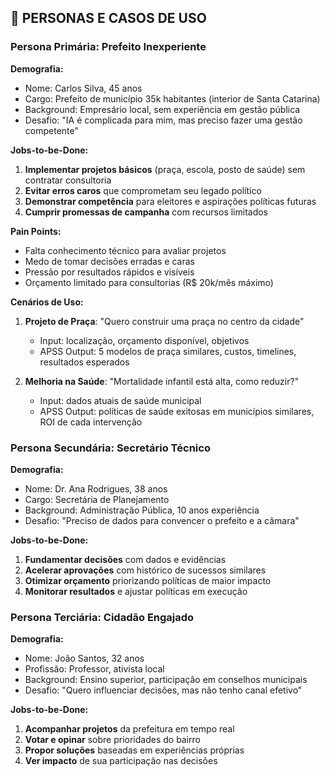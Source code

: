 ## 👥 **PERSONAS E CASOS DE USO**

### **Persona Primária: Prefeito Inexperiente**

**Demografia:**

- Nome: Carlos Silva, 45 anos
- Cargo: Prefeito de município 35k habitantes (interior de Santa Catarina)
- Background: Empresário local, sem experiência em gestão pública
- Desafio: "IA é complicada para mim, mas preciso fazer uma gestão competente"

**Jobs-to-be-Done:**

1. **Implementar projetos básicos** (praça, escola, posto de saúde) sem contratar consultoria
2. **Evitar erros caros** que comprometam seu legado político
3. **Demonstrar competência** para eleitores e aspirações políticas futuras
4. **Cumprir promessas de campanha** com recursos limitados

**Pain Points:**

- Falta conhecimento técnico para avaliar projetos
- Medo de tomar decisões erradas e caras
- Pressão por resultados rápidos e visíveis
- Orçamento limitado para consultorias (R$ 20k/mês máximo)

**Cenários de Uso:**

1. **Projeto de Praça**: "Quero construir uma praça no centro da cidade"
   - Input: localização, orçamento disponível, objetivos
   - APSS Output: 5 modelos de praça similares, custos, timelines, resultados esperados

2. **Melhoria na Saúde**: "Mortalidade infantil está alta, como reduzir?"
   - Input: dados atuais de saúde municipal
   - APSS Output: políticas de saúde exitosas em municípios similares, ROI de cada intervenção

### **Persona Secundária: Secretário Técnico**

**Demografia:**

- Nome: Dr. Ana Rodrigues, 38 anos
- Cargo: Secretária de Planejamento
- Background: Administração Pública, 10 anos experiência
- Desafio: "Preciso de dados para convencer o prefeito e a câmara"

**Jobs-to-be-Done:**

1. **Fundamentar decisões** com dados e evidências
2. **Acelerar aprovações** com histórico de sucessos similares
3. **Otimizar orçamento** priorizando políticas de maior impacto
4. **Monitorar resultados** e ajustar políticas em execução

### **Persona Terciária: Cidadão Engajado**

**Demografia:**

- Nome: João Santos, 32 anos
- Profissão: Professor, ativista local
- Background: Ensino superior, participação em conselhos municipais
- Desafio: "Quero influenciar decisões, mas não tenho canal efetivo"

**Jobs-to-be-Done:**

1. **Acompanhar projetos** da prefeitura em tempo real
2. **Votar e opinar** sobre prioridades do bairro
3. **Propor soluções** baseadas em experiências próprias
4. **Ver impacto** de sua participação nas decisões
